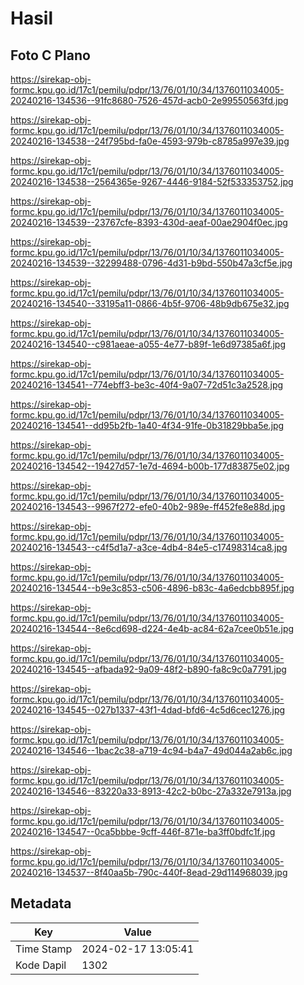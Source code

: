# Hasil

## Foto C Plano

https://sirekap-obj-formc.kpu.go.id/17c1/pemilu/pdpr/13/76/01/10/34/1376011034005-20240216-134536--91fc8680-7526-457d-acb0-2e99550563fd.jpg

https://sirekap-obj-formc.kpu.go.id/17c1/pemilu/pdpr/13/76/01/10/34/1376011034005-20240216-134538--24f795bd-fa0e-4593-979b-c8785a997e39.jpg

https://sirekap-obj-formc.kpu.go.id/17c1/pemilu/pdpr/13/76/01/10/34/1376011034005-20240216-134538--2564365e-9267-4446-9184-52f533353752.jpg

https://sirekap-obj-formc.kpu.go.id/17c1/pemilu/pdpr/13/76/01/10/34/1376011034005-20240216-134539--23767cfe-8393-430d-aeaf-00ae2904f0ec.jpg

https://sirekap-obj-formc.kpu.go.id/17c1/pemilu/pdpr/13/76/01/10/34/1376011034005-20240216-134539--32299488-0796-4d31-b9bd-550b47a3cf5e.jpg

https://sirekap-obj-formc.kpu.go.id/17c1/pemilu/pdpr/13/76/01/10/34/1376011034005-20240216-134540--33195a11-0866-4b5f-9706-48b9db675e32.jpg

https://sirekap-obj-formc.kpu.go.id/17c1/pemilu/pdpr/13/76/01/10/34/1376011034005-20240216-134540--c981aeae-a055-4e77-b89f-1e6d97385a6f.jpg

https://sirekap-obj-formc.kpu.go.id/17c1/pemilu/pdpr/13/76/01/10/34/1376011034005-20240216-134541--774ebff3-be3c-40f4-9a07-72d51c3a2528.jpg

https://sirekap-obj-formc.kpu.go.id/17c1/pemilu/pdpr/13/76/01/10/34/1376011034005-20240216-134541--dd95b2fb-1a40-4f34-91fe-0b31829bba5e.jpg

https://sirekap-obj-formc.kpu.go.id/17c1/pemilu/pdpr/13/76/01/10/34/1376011034005-20240216-134542--19427d57-1e7d-4694-b00b-177d83875e02.jpg

https://sirekap-obj-formc.kpu.go.id/17c1/pemilu/pdpr/13/76/01/10/34/1376011034005-20240216-134543--9967f272-efe0-40b2-989e-ff452fe8e88d.jpg

https://sirekap-obj-formc.kpu.go.id/17c1/pemilu/pdpr/13/76/01/10/34/1376011034005-20240216-134543--c4f5d1a7-a3ce-4db4-84e5-c17498314ca8.jpg

https://sirekap-obj-formc.kpu.go.id/17c1/pemilu/pdpr/13/76/01/10/34/1376011034005-20240216-134544--b9e3c853-c506-4896-b83c-4a6edcbb895f.jpg

https://sirekap-obj-formc.kpu.go.id/17c1/pemilu/pdpr/13/76/01/10/34/1376011034005-20240216-134544--8e6cd698-d224-4e4b-ac84-62a7cee0b51e.jpg

https://sirekap-obj-formc.kpu.go.id/17c1/pemilu/pdpr/13/76/01/10/34/1376011034005-20240216-134545--afbada92-9a09-48f2-b890-fa8c9c0a7791.jpg

https://sirekap-obj-formc.kpu.go.id/17c1/pemilu/pdpr/13/76/01/10/34/1376011034005-20240216-134545--027b1337-43f1-4dad-bfd6-4c5d6cec1276.jpg

https://sirekap-obj-formc.kpu.go.id/17c1/pemilu/pdpr/13/76/01/10/34/1376011034005-20240216-134546--1bac2c38-a719-4c94-b4a7-49d044a2ab6c.jpg

https://sirekap-obj-formc.kpu.go.id/17c1/pemilu/pdpr/13/76/01/10/34/1376011034005-20240216-134546--83220a33-8913-42c2-b0bc-27a332e7913a.jpg

https://sirekap-obj-formc.kpu.go.id/17c1/pemilu/pdpr/13/76/01/10/34/1376011034005-20240216-134547--0ca5bbbe-9cff-446f-871e-ba3ff0bdfc1f.jpg

https://sirekap-obj-formc.kpu.go.id/17c1/pemilu/pdpr/13/76/01/10/34/1376011034005-20240216-134537--8f40aa5b-790c-440f-8ead-29d114968039.jpg


## Metadata

| Key        | Value               |
| ---------- | ------------------- |
| Time Stamp | 2024-02-17 13:05:41 |
| Kode Dapil | 1302                |



